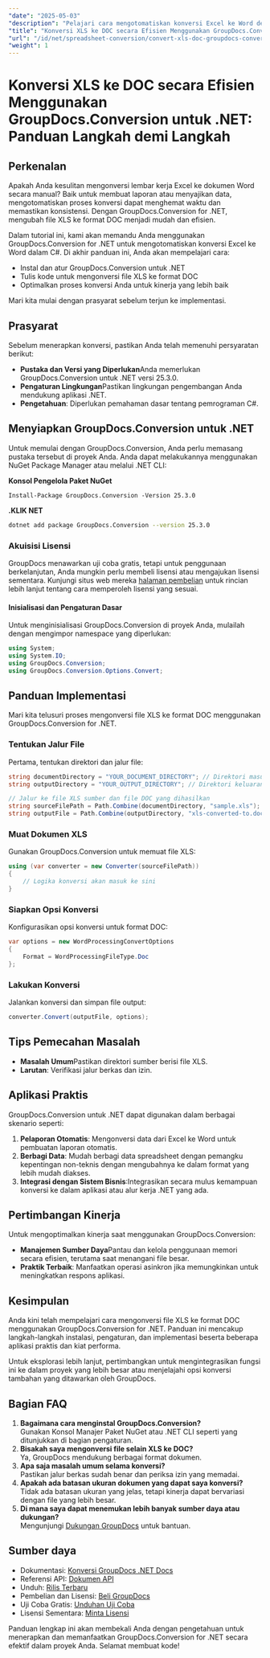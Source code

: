 ```yaml
---
"date": "2025-05-03"
"description": "Pelajari cara mengotomatiskan konversi Excel ke Word dengan mudah menggunakan GroupDocs.Conversion for .NET. Panduan langkah demi langkah ini mencakup proses instalasi, penyiapan, dan konversi dalam C#."
"title": "Konversi XLS ke DOC secara Efisien Menggunakan GroupDocs.Conversion untuk .NET&#58; Panduan Langkah demi Langkah"
"url": "/id/net/spreadsheet-conversion/convert-xls-doc-groupdocs-conversion-dotnet/"
"weight": 1
---
```


# Konversi XLS ke DOC secara Efisien Menggunakan GroupDocs.Conversion untuk .NET: Panduan Langkah demi Langkah

## Perkenalan

Apakah Anda kesulitan mengonversi lembar kerja Excel ke dokumen Word secara manual? Baik untuk membuat laporan atau menyajikan data, mengotomatiskan proses konversi dapat menghemat waktu dan memastikan konsistensi. Dengan GroupDocs.Conversion for .NET, mengubah file XLS ke format DOC menjadi mudah dan efisien.

Dalam tutorial ini, kami akan memandu Anda menggunakan GroupDocs.Conversion for .NET untuk mengotomatiskan konversi Excel ke Word dalam C#. Di akhir panduan ini, Anda akan mempelajari cara:
- Instal dan atur GroupDocs.Conversion untuk .NET
- Tulis kode untuk mengonversi file XLS ke format DOC
- Optimalkan proses konversi Anda untuk kinerja yang lebih baik

Mari kita mulai dengan prasyarat sebelum terjun ke implementasi.

## Prasyarat

Sebelum menerapkan konversi, pastikan Anda telah memenuhi persyaratan berikut:
- **Pustaka dan Versi yang Diperlukan**Anda memerlukan GroupDocs.Conversion untuk .NET versi 25.3.0.
- **Pengaturan Lingkungan**Pastikan lingkungan pengembangan Anda mendukung aplikasi .NET.
- **Pengetahuan**: Diperlukan pemahaman dasar tentang pemrograman C#.

## Menyiapkan GroupDocs.Conversion untuk .NET

Untuk memulai dengan GroupDocs.Conversion, Anda perlu memasang pustaka tersebut di proyek Anda. Anda dapat melakukannya menggunakan NuGet Package Manager atau melalui .NET CLI:

**Konsol Pengelola Paket NuGet**
```shell
Install-Package GroupDocs.Conversion -Version 25.3.0
```

**.KLIK NET**
```bash
dotnet add package GroupDocs.Conversion --version 25.3.0
```

### Akuisisi Lisensi

GroupDocs menawarkan uji coba gratis, tetapi untuk penggunaan berkelanjutan, Anda mungkin perlu membeli lisensi atau mengajukan lisensi sementara. Kunjungi situs web mereka [halaman pembelian](https://purchase.groupdocs.com/buy) untuk rincian lebih lanjut tentang cara memperoleh lisensi yang sesuai.

#### Inisialisasi dan Pengaturan Dasar

Untuk menginisialisasi GroupDocs.Conversion di proyek Anda, mulailah dengan mengimpor namespace yang diperlukan:

```csharp
using System;
using System.IO;
using GroupDocs.Conversion;
using GroupDocs.Conversion.Options.Convert;
```

## Panduan Implementasi

Mari kita telusuri proses mengonversi file XLS ke format DOC menggunakan GroupDocs.Conversion for .NET.

### Tentukan Jalur File

Pertama, tentukan direktori dan jalur file:

```csharp
string documentDirectory = "YOUR_DOCUMENT_DIRECTORY"; // Direktori masukan
string outputDirectory = "YOUR_OUTPUT_DIRECTORY"; // Direktori keluaran

// Jalur ke file XLS sumber dan file DOC yang dihasilkan
string sourceFilePath = Path.Combine(documentDirectory, "sample.xls");
string outputFile = Path.Combine(outputDirectory, "xls-converted-to.doc");
```

### Muat Dokumen XLS

Gunakan GroupDocs.Conversion untuk memuat file XLS:

```csharp
using (var converter = new Converter(sourceFilePath))
{
    // Logika konversi akan masuk ke sini
}
```

### Siapkan Opsi Konversi

Konfigurasikan opsi konversi untuk format DOC:

```csharp
var options = new WordProcessingConvertOptions
{
    Format = WordProcessingFileType.Doc
};
```

### Lakukan Konversi

Jalankan konversi dan simpan file output:

```csharp
converter.Convert(outputFile, options);
```

## Tips Pemecahan Masalah

- **Masalah Umum**Pastikan direktori sumber berisi file XLS.
- **Larutan**: Verifikasi jalur berkas dan izin.

## Aplikasi Praktis

GroupDocs.Conversion untuk .NET dapat digunakan dalam berbagai skenario seperti:
1. **Pelaporan Otomatis**: Mengonversi data dari Excel ke Word untuk pembuatan laporan otomatis.
2. **Berbagi Data**: Mudah berbagi data spreadsheet dengan pemangku kepentingan non-teknis dengan mengubahnya ke dalam format yang lebih mudah diakses.
3. **Integrasi dengan Sistem Bisnis**:Integrasikan secara mulus kemampuan konversi ke dalam aplikasi atau alur kerja .NET yang ada.

## Pertimbangan Kinerja

Untuk mengoptimalkan kinerja saat menggunakan GroupDocs.Conversion:
- **Manajemen Sumber Daya**Pantau dan kelola penggunaan memori secara efisien, terutama saat menangani file besar.
- **Praktik Terbaik**: Manfaatkan operasi asinkron jika memungkinkan untuk meningkatkan respons aplikasi.

## Kesimpulan

Anda kini telah mempelajari cara mengonversi file XLS ke format DOC menggunakan GroupDocs.Conversion for .NET. Panduan ini mencakup langkah-langkah instalasi, pengaturan, dan implementasi beserta beberapa aplikasi praktis dan kiat performa. 

Untuk eksplorasi lebih lanjut, pertimbangkan untuk mengintegrasikan fungsi ini ke dalam proyek yang lebih besar atau menjelajahi opsi konversi tambahan yang ditawarkan oleh GroupDocs.

## Bagian FAQ

1. **Bagaimana cara menginstal GroupDocs.Conversion?**  
   Gunakan Konsol Manajer Paket NuGet atau .NET CLI seperti yang ditunjukkan di bagian pengaturan.
2. **Bisakah saya mengonversi file selain XLS ke DOC?**  
   Ya, GroupDocs mendukung berbagai format dokumen.
3. **Apa saja masalah umum selama konversi?**  
   Pastikan jalur berkas sudah benar dan periksa izin yang memadai.
4. **Apakah ada batasan ukuran dokumen yang dapat saya konversi?**  
   Tidak ada batasan ukuran yang jelas, tetapi kinerja dapat bervariasi dengan file yang lebih besar.
5. **Di mana saya dapat menemukan lebih banyak sumber daya atau dukungan?**  
   Mengunjungi [Dukungan GroupDocs](https://forum.groupdocs.com/c/conversion/10) untuk bantuan.

## Sumber daya
- Dokumentasi: [Konversi GroupDocs .NET Docs](https://docs.groupdocs.com/conversion/net/)
- Referensi API: [Dokumen API](https://reference.groupdocs.com/conversion/net/)
- Unduh: [Rilis Terbaru](https://releases.groupdocs.com/conversion/net/)
- Pembelian dan Lisensi: [Beli GroupDocs](https://purchase.groupdocs.com/buy)
- Uji Coba Gratis: [Unduhan Uji Coba](https://releases.groupdocs.com/conversion/net/)
- Lisensi Sementara: [Minta Lisensi](https://purchase.groupdocs.com/temporary-license/)

Panduan lengkap ini akan membekali Anda dengan pengetahuan untuk menerapkan dan memanfaatkan GroupDocs.Conversion for .NET secara efektif dalam proyek Anda. Selamat membuat kode!